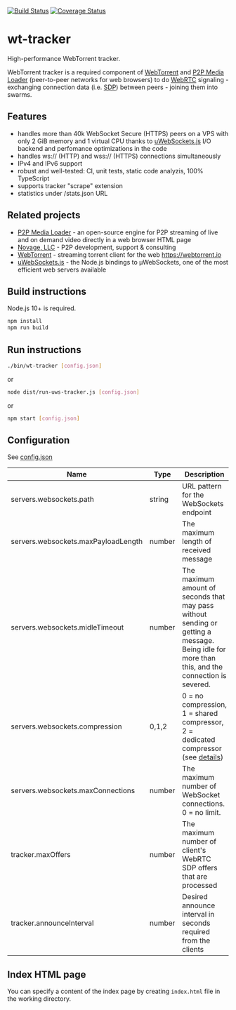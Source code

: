 [![Build Status](https://travis-ci.org/Novage/wt-tracker.svg?branch=master)](https://travis-ci.org/Novage/wt-tracker)
[![Coverage Status](https://coveralls.io/repos/github/Novage/wt-tracker/badge.svg?branch=master)](https://coveralls.io/github/Novage/wt-tracker?branch=master)
# wt-tracker
High-performance WebTorrent tracker.

WebTorrent tracker is a required component of [WebTorrent](https://github.com/webtorrent/webtorrent) and [P2P Media Loader](https://github.com/Novage/p2p-media-loader) (peer-to-peer networks for web browsers) to do [WebRTC](https://en.wikipedia.org/wiki/WebRTC) signaling - exchanging connection data (i.e. [SDP](https://en.wikipedia.org/wiki/Session_Description_Protocol)) between peers - joining them into swarms.

## Features

* handles more than 40k WebSocket Secure (HTTPS) peers on a VPS with only 2 GiB memory and 1 virtual CPU thanks to [uWebSockets.js](https://github.com/uNetworking/uWebSockets.js) I/O backend and perfomance optimizations in the code
* handles ws:// (HTTP) and wss:// (HTTPS) connections simultaneously
* IPv4 and IPv6 support
* robust and well-tested: CI, unit tests, static code analyzis, 100% TypeScript
* supports tracker "scrape" extension
* statistics under /stats.json URL

## Related projects

* [P2P Media Loader](https://github.com/Novage/p2p-media-loader) - an open-source engine for P2P streaming of live and on demand video directly in a web browser HTML page
* [Novage, LLC](https://novage.com.ua/) - P2P development, support & consulting
* [WebTorrent](https://github.com/webtorrent/webtorrent) - streaming torrent client for the web https://webtorrent.io
* [uWebSockets.js](https://github.com/uNetworking/uWebSockets.js) - the Node.js bindings to µWebSockets, one of the most efficient web servers available

## Build instructions

Node.js 10+ is required.

```sh
npm install
npm run build
```

## Run instructions

```sh
./bin/wt-tracker [config.json]
```

or

```sh
node dist/run-uws-tracker.js [config.json]
```

or

```sh
npm start [config.json]
```

## Configuration

See [config.json](sample/config.json)

|Name|Type|Description|
|----|----|-----------|
|servers.websockets.path|string|URL pattern for the WebSockets endpoint|
|servers.websockets.maxPayloadLength|number|The maximum length of received message|
|servers.websockets.midleTimeout|number|The maximum amount of seconds that may pass without sending or getting a message. Being idle for more than this, and the connection is severed.|
|servers.websockets.compression|0,1,2|0 = no compression, 1 = shared compressor, 2 = dedicated compressor (see [details](https://github.com/uNetworking/uWebSockets/blob/master/misc/READMORE.md#settings))|
|servers.websockets.maxConnections|number|The maximum number of WebSocket connections. 0 = no limit.|
|tracker.maxOffers|number|The maximum number of client's WebRTC SDP offers that are processed|
|tracker.announceInterval|number|Desired announce interval in seconds required from the clients|

## Index HTML page

You can specify a content of the index page by creating `index.html` file in the working directory.
